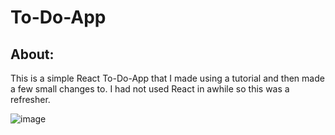 # To-Do-App

## About: 

This is a simple React To-Do-App that I made using a tutorial and then made a few small changes to. I had not used React in awhile so this was a refresher.

![image](https://github.com/MechEng-27/To-Do-App/assets/118615143/ae440c1f-230f-4933-88c4-11bf93c31513)

